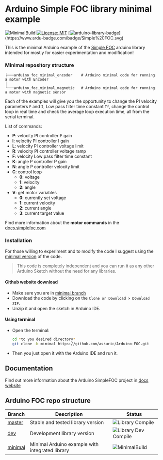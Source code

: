 # Arduino Simple FOC library minimal example 

![MinimalBuild](https://github.com/askuric/Arduino-FOC/workflows/MinimalBuild/badge.svg?branch=minimal)
[![License: MIT](https://img.shields.io/badge/License-MIT-yellow.svg)](https://opensource.org/licenses/MIT)
[![arduino-library-badge](https://www.ardu-badge.com/badge/Simple%20FOC.svg?)](https://www.ardu-badge.com/badge/Simple%20FOC.svg)

This is the minimal Arduino example of the [Simple FOC](https://github.com/askuric/Arduino-FOC) arduino library intended for mostly for easier experimentation and modification!

### Minimal repository structure
```shell
├───arduino_foc_minimal_encoder    # Arduino minimal code for running a motor with Encoder
│
└───arduino_foc_minimal_magnetic   # Arduino minimal code for running a motor with magnetic sensor 
```

Each of the examples will give you the opportunity to change the PI velocity parameters `P` and `I`, Low pass filter time constant `Tf`, change the control loop in real time and check the average loop execution time, all from the serial terminal. 

List of commands:
- **P**: velocity PI controller P gain
- **I**: velocity PI controller I gain
- **L**: velocity PI controller voltage limit
- **R**: velocity PI controller voltage ramp
- **F**: velocity Low pass filter time constant
- **K**: angle P controller P gain
- **N**: angle P controller velocity limit
- **C**: control loop 
  - **0**: voltage 
  - **1**: velocity 
  - **2**: angle
- **V**: get motor variables
  - **0**: currently set voltage
  - **1**: current velocity
  - **2**: current angle
  - **3**: current target value


Find more information about the **motor commands** in the [docs.simplefoc.com](https://docs.simplefoc.com/communication)

###  Installation
For those willing to experiment and to modify the code I suggest using the [minimal version](https://github.com/askuric/Arduino-FOC/tree/minimal) of the code. 
 > This code is completely independent and you can run it as any other Arduino Sketch without the need for any libraries. 

#### Github website download
- Make sure you are in [minimal branch](https://github.com/askuric/Arduino-FOC/tree/minimal) 
- Download the code by clicking on the `Clone or Download > Download ZIP`.
- Unzip it and open the sketch in Arduino IDE. 

#### Using terminal
- Open the terminal:
  ```sh
  cd *to you desired directory*
  git clone -b minimal https://github.com/askuric/Arduino-FOC.git
  ```
- Then you just open it with the Arduino IDE and run it.

## Documentation
Find out more information about the Arduino SimpleFOC project in [docs website](https://askuric.github.io/Arduino-FOC/) 


## Arduino FOC repo structure
Branch  | Description | Status
------------ | ------------- | ------------ 
[master](https://github.com/askuric/Arduino-FOC) | Stable and tested library version | ![Library Compile](https://github.com/askuric/Arduino-FOC/workflows/Library%20Compile/badge.svg)
[dev](https://github.com/askuric/Arduino-FOC/tree/dev) | Development library version | ![Library Dev Compile](https://github.com/askuric/Arduino-FOC/workflows/Library%20Dev%20Compile/badge.svg?branch=dev)
[minimal](https://github.com/askuric/Arduino-FOC/tree/minimal) | Minimal Arduino example with integrated library | ![MinimalBuild](https://github.com/askuric/Arduino-FOC/workflows/MinimalBuild/badge.svg?branch=minimal)

